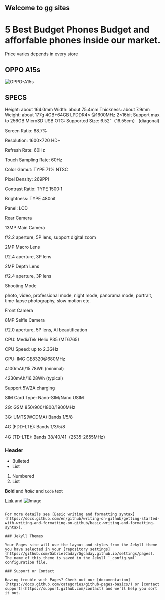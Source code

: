 ## Welcome to gg sites 

# 5 Best Budget Phones Budget and afforfable phones inside our market.


 Price varies depends in every store
## OPPO A15s
![OPPO-A15s](https://user-images.githubusercontent.com/99818015/156383907-a0e6c3fb-0f0a-4bb2-babc-6163ab61320e.jpg)
## SPECS
Height: about 164.0mm
Width: about 75.4mm
Thickness: about 7.9mm
Weight: about 177g
4GB+64GB
LPDDR4× @1600MHz 2×16bit
Support max to 256GB MicroSD
USB OTG: Supported Size: 6.52”（16.55cm） (diagonal)

Screen Ratio: 88.7%

Resolution: 1600×720 HD+

Refresh Rate: 60Hz

Touch Sampling Rate: 60Hz

Color Gamut: TYPE 71% NTSC

Pixel Density: 269PPI

Contrast Ratio: TYPE 1500:1

Brightness: TYPE 480nit

Panel: LCD

Rear Camera

13MP Main Camera

f/2.2 aperture, 5P lens, support digital zoom

2MP Macro Lens

f/2.4 aperture, 3P lens

2MP Depth Lens

f/2.4 aperture, 3P lens

Shooting Mode

photo, video, professional mode, night mode, panorama mode, portrait, time-lapse photography, slow motion etc.

Front Camera

8MP Selfie Camera

f/2.0 aperture, 5P lens, AI beautification

CPU: MediaTek Helio P35 (MT6765)

CPU Speed: up to 2.3GHz

GPU: IMG GE8320@680MHz

4100mAh/15.78Wh (minimal)

4230mAh/16.28Wh (typical)

Support 5V/2A charging

SIM Card Type: Nano-SIM/Nano USIM

2G: GSM 850/900/1800/1900MHz

3G: UMTS(WCDMA) Bands 1/5/8

4G (FDD-LTE): Bands 1/3/5/8

4G (TD-LTE): Bands 38/40/41（2535-2655MHz）

### Header
- Bulleted
- List

1. Numbered
2. List

**Bold** and _Italic_ and `Code` text

[Link](url) and ![Image](src)
```

For more details see [Basic writing and formatting syntax](https://docs.github.com/en/github/writing-on-github/getting-started-with-writing-and-formatting-on-github/basic-writing-and-formatting-syntax).

### Jekyll Themes

Your Pages site will use the layout and styles from the Jekyll theme you have selected in your [repository settings](https://github.com/GabrielCaday/Ggcaday.github.io/settings/pages). The name of this theme is saved in the Jekyll `_config.yml` configuration file.

### Support or Contact

Having trouble with Pages? Check out our [documentation](https://docs.github.com/categories/github-pages-basics/) or [contact support](https://support.github.com/contact) and we’ll help you sort it out.
